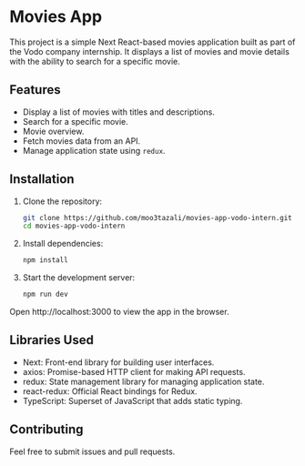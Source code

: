 # Movies App

This project is a simple Next React-based movies application built as part of the Vodo company internship. It displays a list of movies and movie details with the ability to search for a specific movie.

## Features

- Display a list of movies with titles and descriptions.
- Search for a specific movie.
- Movie overview.
- Fetch movies data from an API.
- Manage application state using `redux`.

## Installation

1. Clone the repository:

   ```sh
   git clone https://github.com/moo3tazali/movies-app-vodo-intern.git
   cd movies-app-vodo-intern

   ```

2. Install dependencies:

   ```sh
   npm install

   ```

3. Start the development server:
   ```sh
   npm run dev
   ```

Open http://localhost:3000 to view the app in the browser.

## Libraries Used

- Next: Front-end library for building user interfaces.
- axios: Promise-based HTTP client for making API requests.
- redux: State management library for managing application state.
- react-redux: Official React bindings for Redux.
- TypeScript: Superset of JavaScript that adds static typing.

## Contributing

Feel free to submit issues and pull requests.

